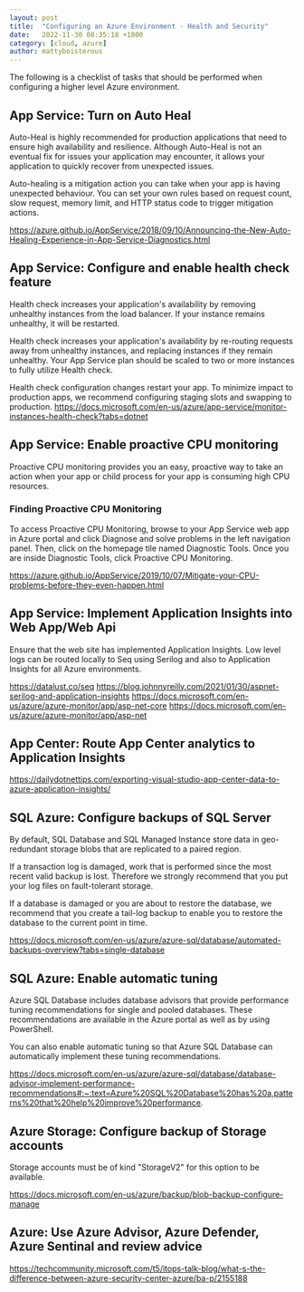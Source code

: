 ```yaml
---
layout: post
title:  "Configuring an Azure Environment - Health and Security"
date:   2022-11-30 08:35:18 +1000
category: [cloud, azure]
author: mattyboisterous 
---
```

The following is a checklist of tasks that should be performed when configuring a higher level Azure environment.

## App Service: Turn on Auto Heal

Auto-Heal is highly recommended for production applications that need to ensure high availability and resilience. Although Auto-Heal is not an eventual fix for issues your application may encounter, it allows your application to quickly recover from unexpected issues.

Auto-healing is a mitigation action you can take when your app is having unexpected behaviour.
You can set your own rules based on request count, slow request, memory limit, and HTTP status code to trigger mitigation actions.

https://azure.github.io/AppService/2018/09/10/Announcing-the-New-Auto-Healing-Experience-in-App-Service-Diagnostics.html

## App Service: Configure and enable health check feature

Health check increases your application's availability by removing unhealthy instances from the load balancer. If your instance remains unhealthy, it will be restarted.

Health check increases your application's availability by re-routing requests away from unhealthy instances, and replacing instances if they remain unhealthy. Your App Service plan should be scaled to two or more instances to fully utilize Health check. 

Health check configuration changes restart your app. To minimize impact to production apps, we recommend configuring staging slots and swapping to production.
https://docs.microsoft.com/en-us/azure/app-service/monitor-instances-health-check?tabs=dotnet

## App Service: Enable proactive CPU monitoring

Proactive CPU monitoring provides you an easy, proactive way to take an action when your app or child process for your app is consuming high CPU resources.

### Finding Proactive CPU Monitoring
To access Proactive CPU Monitoring, browse to your App Service web app in Azure portal and click Diagnose and solve problems in the left navigation panel. Then, click on the homepage tile named Diagnostic Tools. Once you are inside Diagnostic Tools, click Proactive CPU Monitoring.

https://azure.github.io/AppService/2019/10/07/Mitigate-your-CPU-problems-before-they-even-happen.html

## App Service: Implement Application Insights into Web App/Web Api

Ensure that the web site has implemented Application Insights. Low level logs can be routed locally to Seq using Serilog and also to Application Insights for all Azure environments.

https://datalust.co/seq
https://blog.johnnyreilly.com/2021/01/30/aspnet-serilog-and-application-insights
https://docs.microsoft.com/en-us/azure/azure-monitor/app/asp-net-core
https://docs.microsoft.com/en-us/azure/azure-monitor/app/asp-net

## App Center: Route App Center analytics to Application Insights

https://dailydotnettips.com/exporting-visual-studio-app-center-data-to-azure-application-insights/

## SQL Azure: Configure backups of SQL Server

By default, SQL Database and SQL Managed Instance store data in geo-redundant storage blobs that are replicated to a paired region. 

If a transaction log is damaged, work that is performed since the most recent valid backup is lost. Therefore we strongly recommend that you put your log files on fault-tolerant storage.

If a database is damaged or you are about to restore the database, we recommend that you create a tail-log backup to enable you to restore the database to the current point in time.

https://docs.microsoft.com/en-us/azure/azure-sql/database/automated-backups-overview?tabs=single-database

## SQL Azure: Enable automatic tuning

Azure SQL Database includes database advisors that provide performance tuning recommendations for single and pooled databases. These recommendations are available in the Azure portal as well as by using PowerShell.

You can also enable automatic tuning so that Azure SQL Database can automatically implement these tuning recommendations.

https://docs.microsoft.com/en-us/azure/azure-sql/database/database-advisor-implement-performance-recommendations#:~:text=Azure%20SQL%20Database%20has%20a,patterns%20that%20help%20improve%20performance.

## Azure Storage: Configure backup of Storage accounts

Storage accounts must be of kind "StorageV2" for this option to be available.

https://docs.microsoft.com/en-us/azure/backup/blob-backup-configure-manage

## Azure: Use Azure Advisor, Azure Defender, Azure Sentinal and review advice

https://techcommunity.microsoft.com/t5/itops-talk-blog/what-s-the-difference-between-azure-security-center-azure/ba-p/2155188















